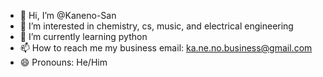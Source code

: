 - 👋 Hi, I’m @Kaneno-San
- 👀 I’m interested in chemistry, cs, music, and electrical engineering
- 🌱 I’m currently learning python
- 📫 How to reach me my business email: ka.ne.no.business@gmail.com
- 😄 Pronouns: He/Him
<!---
Kaneno-San/Kaneno-San is a ✨ special ✨ repository because its `README.md` (this file) appears on your GitHub profile.
You can click the Preview link to take a look at your changes.
--->
